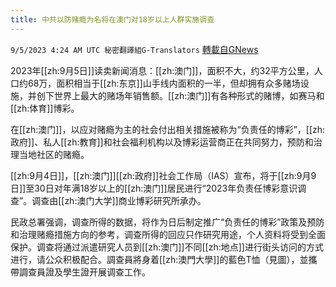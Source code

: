 ```yaml
---
title: 中共以防赌瘾为名将在澳门对18岁以上人群实施调查
---
```

`9/5/2023 4:24 AM UTC 秘密翻譯組G-Translators` [轉載自GNews](https://gnews.org/articles/1645759)

2023年[[zh:9月5日]]读卖新闻消息：[[zh:澳门]]，面积不大，约32平方公里，人口约68万，面积相当于[[zh:东京]]山手线内面积的一半，但却拥有众多赌场设施，并创下世界上最大的赌场年销售额。[[zh:澳门]]有各种形式的赌博，如赛马和[[zh:体育]]博彩。

在[[zh:澳门]]，以应对赌瘾为主的社会付出相关措施被称为“负责任的博彩”，[[zh:政府]]、私人[[zh:教育]]和社会福利机构以及博彩运营商正在共同努力，预防和治理当地社区的赌瘾。

[[zh:9月4日]]，[[zh:澳门]][[zh:政府]]社会工作局（IAS）宣布，将于[[zh:9月9日]]至30日对年满18岁以上的[[zh:澳门]]居民进行“2023年负责任博彩意识调查”。调查由[[zh:澳门大学]]商业博彩研究所承办。

民政总署强调，调查所得的数据，将作为日后制定推广“负责任的博彩”政策及预防和治理赌瘾措施方向的参考，调查所得的回应只作研究用途，个人资料将受到全面保护。调查将通过派遣研究人员到[[zh:澳门]]不同[[zh:地点]]进行街头访问的方式进行，请公众积极配合。調查員將身着[[zh:澳門大學]]的藍色T恤（見圖），並攜帶調查員證及學生證开展调查工作。

